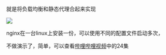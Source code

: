 就是将负载均衡和静态代理合起来实现

![](..\img\动静分离.png)

nginx在一台linux上安装一份，可以使用不同的配置文件启动多次，

不做演示了，简单，可以查看[哔哩哔哩视频](bilibili.com/video/av61864764?from=search&seid=11025184070146260428)中的24集